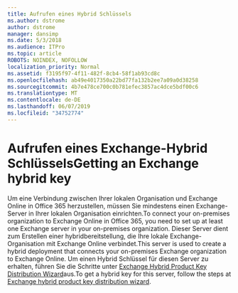 ```yaml
---
title: Aufrufen eines Hybrid Schlüssels
ms.author: dstrome
author: dstrome
manager: dansimp
ms.date: 5/3/2018
ms.audience: ITPro
ms.topic: article
ROBOTS: NOINDEX, NOFOLLOW
localization_priority: Normal
ms.assetid: f3195f97-4f11-482f-8cb4-58f1ab93cd8c
ms.openlocfilehash: ab49e4017350a22bd77fa132b2ee7a09a0d38258
ms.sourcegitcommit: 4b7e478ce700c0b781efec3857ac4dce5bdf00c6
ms.translationtype: MT
ms.contentlocale: de-DE
ms.lasthandoff: 06/07/2019
ms.locfileid: "34752774"
---
```

# <a name="getting-an-exchange-hybrid-key"></a><span data-ttu-id="6c1d9-102">Aufrufen eines Exchange-Hybrid Schlüssels</span><span class="sxs-lookup"><span data-stu-id="6c1d9-102">Getting an Exchange hybrid key</span></span>

<span data-ttu-id="6c1d9-103">Um eine Verbindung zwischen Ihrer lokalen Organisation und Exchange Online in Office 365 herzustellen, müssen Sie mindestens einen Exchange-Server in Ihrer lokalen Organisation einrichten.</span><span class="sxs-lookup"><span data-stu-id="6c1d9-103">To connect your on-premises organization to Exchange Online in Office 365, you need to set up at least one Exchange server in your on-premises organization.</span></span> <span data-ttu-id="6c1d9-104">Dieser Server dient zum Erstellen einer hybridbereitstellung, die Ihre lokale Exchange-Organisation mit Exchange Online verbindet.</span><span class="sxs-lookup"><span data-stu-id="6c1d9-104">This server is used to create a hybrid deployment that connects your on-premises Exchange organization to Exchange Online.</span></span> <span data-ttu-id="6c1d9-105">Um einen Hybrid Schlüssel für diesen Server zu erhalten, führen Sie die Schritte unter [Exchange Hybrid Product Key Distribution Wizard](http://aka.ms/hybridkey)aus.</span><span class="sxs-lookup"><span data-stu-id="6c1d9-105">To get a hybrid key for this server, follow the steps at [Exchange hybrid product key distribution wizard](http://aka.ms/hybridkey).</span></span>
  


